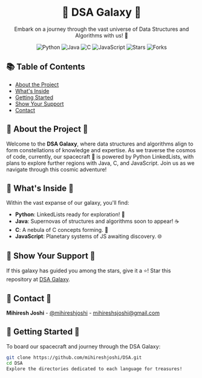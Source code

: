 <h1 align="center">🌌 DSA Galaxy 🌠</h1>

<p align="center">
  Embark on a journey through the vast universe of Data Structures and Algorithms with us! 🚀
</p>

<p align="center">
  <img src="https://img.shields.io/badge/language-Python-blue?style=for-the-badge&logo=python" alt="Python">
  <img src="https://img.shields.io/badge/language-Java-orange?style=for-the-badge&logo=java" alt="Java">
  <img src="https://img.shields.io/badge/language-C-lightgrey?style=for-the-badge&logo=c" alt="C">
  <img src="https://img.shields.io/badge/language-JavaScript-yellow?style=for-the-badge&logo=javascript" alt="JavaScript">
  <img src="https://img.shields.io/github/stars/mihireshjoshi/DSA?style=for-the-badge" alt="Stars">
  <img src="https://img.shields.io/github/forks/mihireshjoshi/DSA?style=for-the-badge" alt="Forks">
</p>

## 📚 Table of Contents

- [About the Project](#-about-the-project-)
- [What's Inside](#-whats-inside-)
- [Getting Started](#-getting-started-)
- [Show Your Support](#-show-your-support-)
- [Contact](#-contact-)

## 🌟 About the Project 🌟

Welcome to the **DSA Galaxy**, where data structures and algorithms align to form constellations of knowledge and expertise. As we traverse the cosmos of code, currently, our spacecraft 🚀 is powered by Python LinkedLists, with plans to explore further regions with Java, C, and JavaScript. Join us as we navigate through this cosmic adventure!

## 🎇 What's Inside 🎇

Within the vast expanse of our galaxy, you'll find:

- **Python**: LinkedLists ready for exploration! 🐍
- **Java**: Supernovas of structures and algorithms soon to appear! ☕
- **C**: A nebula of C concepts forming. 🌌
- **JavaScript**: Planetary systems of JS awaiting discovery. 🌐

## 💖 Show Your Support 💖

If this galaxy has guided you among the stars, give it a ⭐️! Star this repository at [DSA Galaxy](https://github.com/mihireshjoshi/DSA).

## 📡 Contact 📡

**Mihiresh Joshi** - [@mihireshjoshi](https://www.linkedin.com/in/mihiresh-joshi-651423207/) - mihireshsjoshi@gmail.com



## 🌠 Getting Started 🌠

To board our spacecraft and journey through the DSA Galaxy:

```bash
git clone https://github.com/mihireshjoshi/DSA.git
cd DSA
Explore the directories dedicated to each language for treasures!
